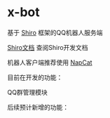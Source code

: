 # x-bot
基于 [Shiro](https://github.com/MisakaTAT/Shiro) 框架的QQ机器人服务端

[Shiro文档](https://misakatat.github.io/shiro-docs/advanced.html) 查阅Shiro开发文档

机器人客户端推荐使用 [NapCat](https://github.com/NapNeko/NapCatQQ)

目前在开发的功能：

QQ群管理模块

后续预计新增的功能：



